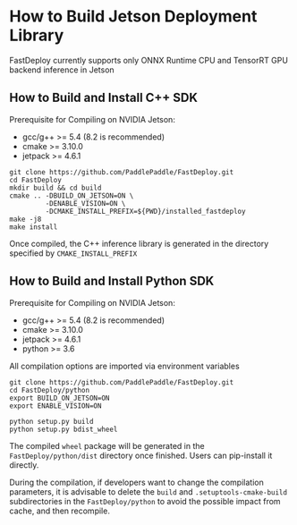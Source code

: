 
# How to Build Jetson Deployment Library

FastDeploy currently supports only ONNX Runtime CPU and TensorRT GPU backend inference in Jetson

## How to Build and Install C++ SDK

Prerequisite for Compiling on NVIDIA Jetson:

- gcc/g++ >= 5.4 (8.2 is recommended)
- cmake >= 3.10.0
- jetpack >= 4.6.1

```
git clone https://github.com/PaddlePaddle/FastDeploy.git
cd FastDeploy
mkdir build && cd build
cmake .. -DBUILD_ON_JETSON=ON \
         -DENABLE_VISION=ON \
         -DCMAKE_INSTALL_PREFIX=${PWD}/installed_fastdeploy
make -j8
make install
```

Once compiled, the C++ inference library is generated in the directory specified by `CMAKE_INSTALL_PREFIX`

## How to Build and Install Python SDK

Prerequisite for Compiling on NVIDIA Jetson:

- gcc/g++ >= 5.4 (8.2 is recommended)
- cmake >= 3.10.0
- jetpack >= 4.6.1
- python >= 3.6

All compilation options are imported via environment variables

```
git clone https://github.com/PaddlePaddle/FastDeploy.git
cd FastDeploy/python
export BUILD_ON_JETSON=ON
export ENABLE_VISION=ON

python setup.py build
python setup.py bdist_wheel
```

The compiled `wheel` package will be generated in the `FastDeploy/python/dist` directory once finished. Users can pip-install it directly.

During the compilation, if developers want to change the compilation parameters, it is advisable to delete the `build` and `.setuptools-cmake-build` subdirectories in the `FastDeploy/python` to avoid the possible impact from cache, and then recompile.
